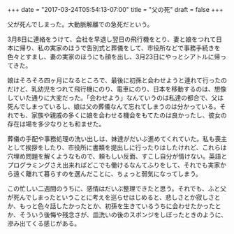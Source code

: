 +++
date = "2017-03-24T05:54:13-07:00"
title = "父の死"
draft = false
+++

父が死んでしまった。大動脈解離での急死だという。

3月8日に連絡をうけて、会社を早退し翌日の飛行機をとり、妻と娘をつれて日本に帰り、私の実家のほうで告別式と葬儀をして、市役所などで事務手続きを色々とすまし、妻の実家のほうにも顔を出し、3月23日にやっとシアトルに帰ってきた。

娘はそろそろ四ヶ月になるところで、最後に初孫と会わせようと連れて行ったのだけど、乳幼児をつれて飛行機にのり、電車にのり、日本を移動するのは、想像していた通りに大変だった。「会わせよう」なんていうのは私達の都合で、父は死んでしまっているし、娘は父の葬儀なんて忘れてしまうのは分かっている。それでも、家族や親戚の多くに娘を会わせる機会をもてたのは良かったし、彼女の存在は場を多少なりとも和ませた。

葬儀の手配や事務処理の洗い出しは、妹達がだいぶ進めてくれていた。私も喪主として挨拶をしたり、市役所に書類を提出しに行ったりはしたけれど、これらは穴埋め問題を解くようなもので、頼もしい反面、すこし自分が情けない。英語とプログラミングさえ出来ればどこでも働けるなんてふりをして、それでも実家から遠く離れて暮らすのを選んだことに、ちょっと弱気になってしまう。

この忙しい二週間のうちに、感情はだいぶ整理できたと思う。それでも、ふと父が死んでしまったということに考えを巡らせはじめると、悲しさとか寂しさとか、もっと色々話したかったとか、初孫を生きているうちに会わせたかったとか、そういう後悔や残念さが、皿洗いの後のスポンジをしぼったときのように、滲み出てくる感じがある。
